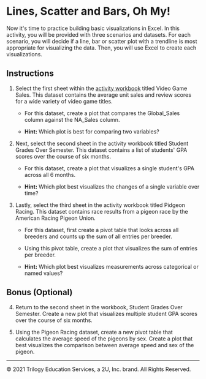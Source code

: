 # Lines, Scatter and Bars, Oh My!

Now it's time to practice building basic visualizations in Excel. In this activity, you will be provided with three scenarios and datasets. For each scenario, you will decide if a line, bar or scatter plot with a trendline is most appropriate for visualizing the data. Then, you will use Excel to create each visualizations.  


## Instructions

1. Select the first sheet within the [activity workbook](Unsolved/LineScatterBars_Unsolved.xlsx) titled Video Game Sales. This dataset contains the average unit sales and review scores for a wide variety of video game titles.

   * For this dataset, create a plot that compares the Global_Sales column against the NA_Sales column.

   * **Hint:** Which plot is best for comparing two variables?

2. Next, select the second sheet in the activity workbook titled Student Grades Over Semester. This dataset contains a list of students' GPA scores over the course of six months.

   * For this dataset, create a plot that visualizes a single student's GPA across all 6 months.

   * **Hint:** Which plot best visualizes the changes of a single variable over time?

3. Lastly, select the third sheet in the activity workbook titled Pidgeon Racing. This dataset contains race results from a pigeon race by the American Racing Pigeon Union. 

   * For this dataset, first create a pivot table that looks across all breeders and counts up the sum of all entries per breeder.

   * Using this pivot table, create a plot that visualizes the sum of entries per breeder.

   * **Hint:** Which plot best visualizes measurements across categorical or named values?

## Bonus (Optional)

4. Return to the second sheet in the workbook, Student Grades Over Semester. Create a new plot that visualizes multiple student GPA scores over the course of six months.

5. Using the Pigeon Racing dataset, create a new pivot table that calculates the average speed of the pigeons by sex. Create a plot that best visualizes the comparison between average speed and sex of the pigeon.

---

© 2021 Trilogy Education Services, a 2U, Inc. brand. All Rights Reserved.
